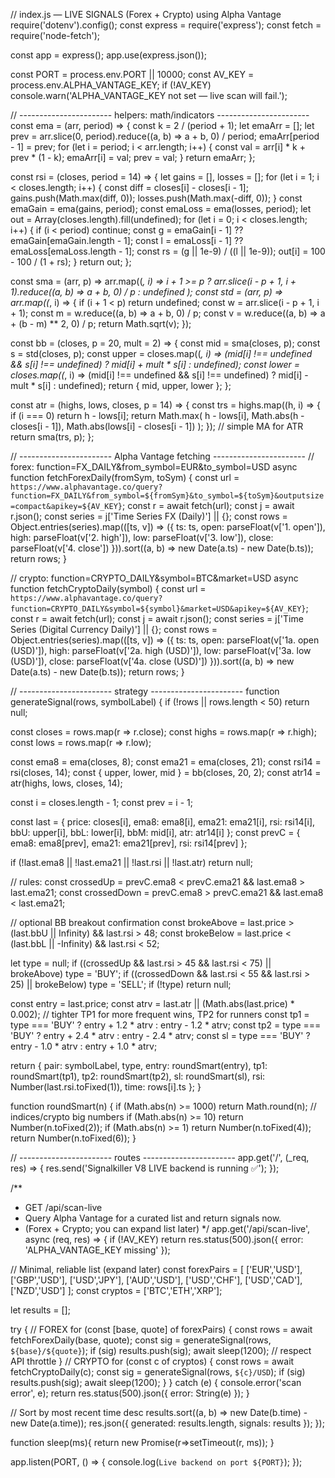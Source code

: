 // index.js — LIVE SIGNALS (Forex + Crypto) using Alpha Vantage
require('dotenv').config();
const express = require('express');
const fetch = require('node-fetch');

const app = express();
app.use(express.json());

const PORT = process.env.PORT || 10000;
const AV_KEY = process.env.ALPHA_VANTAGE_KEY;
if (!AV_KEY) console.warn('ALPHA_VANTAGE_KEY not set — live scan will fail.');

// ----------------------- helpers: math/indicators -----------------------
const ema = (arr, period) => {
  const k = 2 / (period + 1);
  let emaArr = [];
  let prev = arr.slice(0, period).reduce((a, b) => a + b, 0) / period;
  emaArr[period - 1] = prev;
  for (let i = period; i < arr.length; i++) {
    const val = arr[i] * k + prev * (1 - k);
    emaArr[i] = val;
    prev = val;
  }
  return emaArr;
};

const rsi = (closes, period = 14) => {
  let gains = [], losses = [];
  for (let i = 1; i < closes.length; i++) {
    const diff = closes[i] - closes[i - 1];
    gains.push(Math.max(diff, 0));
    losses.push(Math.max(-diff, 0));
  }
  const emaGain = ema(gains, period);
  const emaLoss = ema(losses, period);
  let out = Array(closes.length).fill(undefined);
  for (let i = 0; i < closes.length; i++) {
    if (i < period) continue;
    const g = emaGain[i - 1] ?? emaGain[emaGain.length - 1];
    const l = emaLoss[i - 1] ?? emaLoss[emaLoss.length - 1];
    const rs = (g || 1e-9) / ((l || 1e-9));
    out[i] = 100 - 100 / (1 + rs);
  }
  return out;
};

const sma = (arr, p) => arr.map((_, i) =>
  i + 1 >= p ? arr.slice(i - p + 1, i + 1).reduce((a, b) => a + b, 0) / p : undefined
);
const std = (arr, p) => arr.map((_, i) => {
  if (i + 1 < p) return undefined;
  const w = arr.slice(i - p + 1, i + 1);
  const m = w.reduce((a, b) => a + b, 0) / p;
  const v = w.reduce((a, b) => a + (b - m) ** 2, 0) / p;
  return Math.sqrt(v);
});

const bb = (closes, p = 20, mult = 2) => {
  const mid = sma(closes, p);
  const s = std(closes, p);
  const upper = closes.map((_, i) => (mid[i] !== undefined && s[i] !== undefined) ? mid[i] + mult * s[i] : undefined);
  const lower = closes.map((_, i) => (mid[i] !== undefined && s[i] !== undefined) ? mid[i] - mult * s[i] : undefined);
  return { mid, upper, lower };
};

const atr = (highs, lows, closes, p = 14) => {
  const trs = highs.map((h, i) => {
    if (i === 0) return h - lows[i];
    return Math.max(
      h - lows[i],
      Math.abs(h - closes[i - 1]),
      Math.abs(lows[i] - closes[i - 1])
    );
  });
  // simple MA for ATR
  return sma(trs, p);
};

// ----------------------- Alpha Vantage fetching -----------------------
// forex: function=FX_DAILY&from_symbol=EUR&to_symbol=USD
async function fetchForexDaily(fromSym, toSym) {
  const url = `https://www.alphavantage.co/query?function=FX_DAILY&from_symbol=${fromSym}&to_symbol=${toSym}&outputsize=compact&apikey=${AV_KEY}`;
  const r = await fetch(url);
  const j = await r.json();
  const series = j['Time Series FX (Daily)'] || {};
  const rows = Object.entries(series).map(([ts, v]) => ({
    ts: ts,
    open: parseFloat(v['1. open']),
    high: parseFloat(v['2. high']),
    low: parseFloat(v['3. low']),
    close: parseFloat(v['4. close'])
  })).sort((a, b) => new Date(a.ts) - new Date(b.ts));
  return rows;
}

// crypto: function=CRYPTO_DAILY&symbol=BTC&market=USD
async function fetchCryptoDaily(symbol) {
  const url = `https://www.alphavantage.co/query?function=CRYPTO_DAILY&symbol=${symbol}&market=USD&apikey=${AV_KEY}`;
  const r = await fetch(url);
  const j = await r.json();
  const series = j['Time Series (Digital Currency Daily)'] || {};
  const rows = Object.entries(series).map(([ts, v]) => ({
    ts: ts,
    open: parseFloat(v['1a. open (USD)']),
    high: parseFloat(v['2a. high (USD)']),
    low: parseFloat(v['3a. low (USD)']),
    close: parseFloat(v['4a. close (USD)'])
  })).sort((a, b) => new Date(a.ts) - new Date(b.ts));
  return rows;
}

// ----------------------- strategy -----------------------
function generateSignal(rows, symbolLabel) {
  if (!rows || rows.length < 50) return null;

  const closes = rows.map(r => r.close);
  const highs = rows.map(r => r.high);
  const lows  = rows.map(r => r.low);

  const ema8  = ema(closes, 8);
  const ema21 = ema(closes, 21);
  const rsi14 = rsi(closes, 14);
  const { upper, lower, mid } = bb(closes, 20, 2);
  const atr14 = atr(highs, lows, closes, 14);

  const i = closes.length - 1;
  const prev = i - 1;

  const last = {
    price: closes[i],
    ema8: ema8[i],
    ema21: ema21[i],
    rsi: rsi14[i],
    bbU: upper[i],
    bbL: lower[i],
    bbM: mid[i],
    atr: atr14[i]
  };
  const prevC = {
    ema8: ema8[prev],
    ema21: ema21[prev],
    rsi: rsi14[prev]
  };

  if (!last.ema8 || !last.ema21 || !last.rsi || !last.atr) return null;

  // rules:
  const crossedUp   = prevC.ema8 < prevC.ema21 && last.ema8 > last.ema21;
  const crossedDown = prevC.ema8 > prevC.ema21 && last.ema8 < last.ema21;

  // optional BB breakout confirmation
  const brokeAbove = last.price > (last.bbU || Infinity) && last.rsi > 48;
  const brokeBelow = last.price < (last.bbL || -Infinity) && last.rsi < 52;

  let type = null;
  if ((crossedUp && last.rsi > 45 && last.rsi < 75) || brokeAbove) type = 'BUY';
  if ((crossedDown && last.rsi < 55 && last.rsi > 25) || brokeBelow) type = 'SELL';
  if (!type) return null;

  const entry = last.price;
  const atrv = last.atr || (Math.abs(last.price) * 0.002);
  // tighter TP1 for more frequent wins, TP2 for runners
  const tp1 = type === 'BUY' ? entry + 1.2 * atrv : entry - 1.2 * atrv;
  const tp2 = type === 'BUY' ? entry + 2.4 * atrv : entry - 2.4 * atrv;
  const sl  = type === 'BUY' ? entry - 1.0 * atrv : entry + 1.0 * atrv;

  return {
    pair: symbolLabel,
    type,
    entry: roundSmart(entry),
    tp1: roundSmart(tp1),
    tp2: roundSmart(tp2),
    sl: roundSmart(sl),
    rsi: Number(last.rsi.toFixed(1)),
    time: rows[i].ts
  };
}

function roundSmart(n) {
  if (Math.abs(n) >= 1000) return Math.round(n);     // indices/crypto big numbers
  if (Math.abs(n) >= 10)   return Number(n.toFixed(2));
  if (Math.abs(n) >= 1)    return Number(n.toFixed(4));
  return Number(n.toFixed(6));
}

// ----------------------- routes -----------------------
app.get('/', (_req, res) => {
  res.send('Signalkiller V8 LIVE backend is running ✅');
});

/**
 * GET /api/scan-live
 * Query Alpha Vantage for a curated list and return signals now.
 * (Forex + Crypto; you can expand list later)
 */
app.get('/api/scan-live', async (req, res) => {
  if (!AV_KEY) return res.status(500).json({ error: 'ALPHA_VANTAGE_KEY missing' });

  // Minimal, reliable list (expand later)
  const forexPairs = [
    ['EUR','USD'], ['GBP','USD'], ['USD','JPY'], ['AUD','USD'], ['USD','CHF'], ['USD','CAD'], ['NZD','USD']
  ];
  const cryptos = ['BTC','ETH','XRP'];

  let results = [];

  try {
    // FOREX
    for (const [base, quote] of forexPairs) {
      const rows = await fetchForexDaily(base, quote);
      const sig = generateSignal(rows, `${base}/${quote}`);
      if (sig) results.push(sig);
      await sleep(1200); // respect API throttle
    }
    // CRYPTO
    for (const c of cryptos) {
      const rows = await fetchCryptoDaily(c);
      const sig = generateSignal(rows, `${c}/USD`);
      if (sig) results.push(sig);
      await sleep(1200);
    }
  } catch (e) {
    console.error('scan error', e);
    return res.status(500).json({ error: String(e) });
  }

  // Sort by most recent time desc
  results.sort((a, b) => new Date(b.time) - new Date(a.time));
  res.json({ generated: results.length, signals: results });
});

function sleep(ms){ return new Promise(r=>setTimeout(r, ms)); }

app.listen(PORT, () => {
  console.log(`Live backend on port ${PORT}`);
});